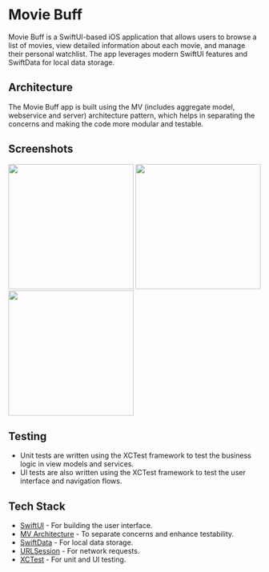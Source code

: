 # Movie Buff
Movie Buff is a SwiftUI-based iOS application that allows users to browse a list of movies, view detailed information about each movie, and manage their personal watchlist. The app leverages modern SwiftUI features and SwiftData for local data storage.


## Architecture
The Movie Buff app is built using the MV (includes aggregate model, webservice and server) architecture pattern, which helps in separating the concerns and making the code more modular and testable.

## Screenshots
<img src="https://res.cloudinary.com/do5h20gi0/image/upload/v1722837933/Simulator_Screenshot_-_Clone_1_of_iPhone_15_Pro_-_2024-08-05_at_11.34.27_b2eqxp.png" width="250" /> <img src="https://res.cloudinary.com/do5h20gi0/image/upload/v1722837928/Simulator_Screenshot_-_Clone_1_of_iPhone_15_Pro_-_2024-08-05_at_11.34.35_zczcrk.png" width="250" />
<img src="https://res.cloudinary.com/do5h20gi0/image/upload/v1722837931/Simulator_Screenshot_-_Clone_1_of_iPhone_15_Pro_-_2024-08-05_at_11.35.09_jldftf.png" width="250" />

## Testing
- Unit tests are written using the XCTest framework to test the business logic in view models and services.
- UI tests are also written using the XCTest framework to test the user interface and navigation flows.

## Tech Stack 
- [SwiftUI](https://developer.apple.com/xcode/swiftui/) - For building the user interface.
- [MV Architecture](https://betterprogramming.pub/swiftui-architecture-a-complete-guide-to-mv-pattern-approach-5f411eaaaf9e) - To separate concerns and enhance testability.
- [SwiftData](https://developer.apple.com/xcode/swiftdata/) - For local data storage.
- [URLSession](https://developer.apple.com/documentation/foundation/urlsession) - For network requests.
- [XCTest](https://developer.apple.com/documentation/xctest) - For unit and UI testing.
  
